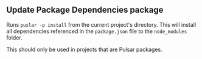 ## Update Package Dependencies package

Runs `puslar -p install` from the current project's directory. This will install all dependencies referenced in the `package.json` file to the `node_modules` folder.

This should only be used in projects that are Pulsar packages.
